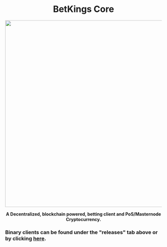 <h1 align="center">BetKings Core</h1>

<p align="center">
<a href="https://kings.ag">
<img src="https://kings.ag/assets/images/snowlion-dark.svg" width="600px" height="600px">
</a>
</p>

<p align="center">
<b>A Decentralized, blockchain powered, betting client and PoS/Masternode Cryptocurrency.</b>
</p>

<h3><b>Binary clients can be found under the "releases" tab above or by clicking <a href="https://github.com/betkings/kings-core/releases">here</a>.</b></h3>

